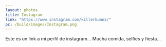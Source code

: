 ```yaml
---
layout: photos
title: Instagram
link: "https://www.instagram.com/killerbunnz/"
pc: /build/images/Instagram.png
---
```


Este es un link a mi perfil de instagram... Mucha comida, selfies y fiesta...
